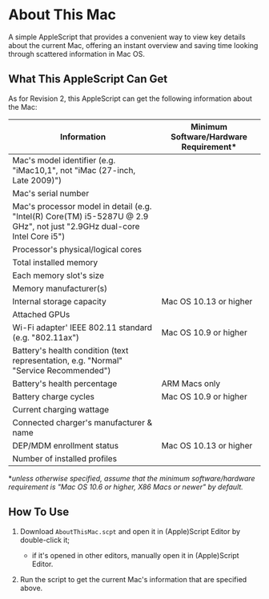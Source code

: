 # About This Mac

A simple AppleScript that provides a convenient way to view key details about the current Mac, offering an instant overview and saving time looking through scattered information in Mac OS.

## What This AppleScript Can Get

As for Revision 2, this AppleScript can get the following information about the Mac:

|Information|Minimum Software/Hardware Requirement*|
|-|-|
|Mac's model identifier (e.g. "iMac10,1", not "iMac (27-inch, Late 2009)")||
|Mac's serial number||
|Mac's processor model in detail (e.g. "Intel(R) Core(TM) i5-5287U @ 2.9 GHz", not just "2.9GHz dual-core Intel Core i5")||
|Processor's physical/logical cores||
|Total installed memory||
|Each memory slot's size||
|Memory manufacturer(s)||
|Internal storage capacity|Mac OS 10.13 or higher|
|Attached GPUs||
|Wi-Fi adapter' IEEE 802.11 standard (e.g. "802.11ax")|Mac OS 10.9 or higher|
|Battery's health condition (text representation, e.g. "Normal" "Service Recommended")||
|Battery's health percentage|ARM Macs only|
|Battery charge cycles|Mac OS 10.9 or higher|
|Current charging wattage||
|Connected charger's manufacturer & name||
|DEP/MDM enrollment status|Mac OS 10.13 or higher|
|Number of installed profiles||

**unless otherwise specified, assume that the minimum software/hardware requirement is "Mac OS 10.6 or higher, X86 Macs or newer" by default.*

## How To Use

1. Download `AboutThisMac.scpt` and open it in (Apple)Script Editor by double-click it;

	- if it's opened in other editors, manually open it in (Apple)Script Editor.

2. Run the script to get the current Mac's information that are specified above.